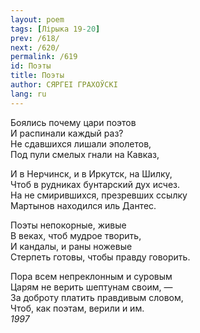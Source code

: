 ```yaml
---
layout: poem
tags: [Лірыка 19-20]
prev: /618/
next: /620/
permalink: /619
id: Поэты
title: Поэты
author: СЯРГЕІ ГРАХОЎСКІ
lang: ru
---
```



Боялись почему цари поэтов  
И распинали каждый раз?  
Не сдавшихся лишали эполетов,  
Под пули смелых гнали на Кавказ,  

И в Нерчинск, и в Иркутск, на Шилку,  
Чтоб в рудниках бунтарский дух исчез.  
На не смирившихся, презревших ссылку  
Мартынов находился иль Дантес.  

Поэты непокорные, живые  
В веках, чтоб мудрое творить,  
И кандалы, и раны ножевые  
Стерпеть готовы, чтобы правду говорить.  

Пора всем непреклонным и суровым  
Царям не верить шептунам своим, —  
За доброту платить правдивым словом,  
Чтоб, как поэтам, верили и им.  
*1997*  

